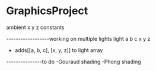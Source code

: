 # GraphicsProject

ambient x y z
constants

------------------working on
multiple lights
light a b c x y z
- adds[[a, b, c], [x, y, z]] to light array

---------------to do
-Gouraud shading
-Phong shading

